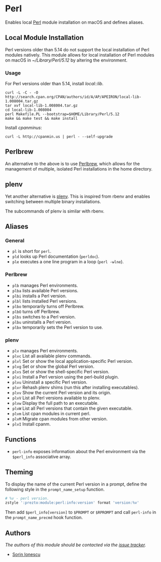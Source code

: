 Perl
====

Enables local [Perl][1] module installation on macOS and defines aliases.

Local Module Installation
-------------------------

Perl versions older than 5.14 do not support the local installation of Perl
modules natively. This module allows for local installation of Perl modules on
macOS in *~/Library/Perl/5.12* by altering the environment.

### Usage

For Perl versions older than 5.14, install *local::lib*.

```console
curl -L -C - -O http://search.cpan.org/CPAN/authors/id/A/AP/APEIRON/local-lib-1.008004.tar.gz
tar xvf local-lib-1.008004.tar.gz
cd local-lib-1.008004
perl Makefile.PL --bootstrap=$HOME/Library/Perl/5.12
make && make test && make install
```

Install *cpanminus*:

```console
curl -L http://cpanmin.us | perl - --self-upgrade
```

Perlbrew
--------

An alternative to the above is to use [Perlbrew][2], which allows for the
management of multiple, isolated Perl installations in the home directory.

plenv
-----

Yet another alternative is [plenv][3]. This is inspired from rbenv and enables
switching between multiple binary installations.

The subcommands of plenv is similar with rbenv.

Aliases
-------

### General

  - `pl` is short for `perl`.
  - `pld` looks up Perl documentation (`perldoc`).
  - `ple` executes a one line program in a loop (`perl -wlne`).

### Perlbrew

  - `plb` manages Perl environments.
  - `plba` lists available Perl versions.
  - `plbi` installs a Perl version.
  - `plbl` lists installed Perl versions.
  - `plbo` temporarily turns off Perlbrew.
  - `plbO` turns off Perlbrew.
  - `plbs` switches to a Perl version.
  - `plbu` uninstalls a Perl version.
  - `plbx` temporarily sets the Perl version to use.

### plenv

  - `plv` manages Perl environments.
  - `plvc` List all available plenv commands.
  - `plvl` Set or show the local application-specific Perl version.
  - `plvg` Set or show the global Perl version.
  - `plvs` Set or show the shell-specific Perl version.
  - `plvi` Install a Perl version using the perl-build plugin.
  - `plvu` Uninstall a specific Perl version.
  - `plvr` Rehash plenv shims (run this after installing executables).
  - `plvv` Show the current Perl version and its origin.
  - `plvV` List all Perl versions available to plenv.
  - `plvw` Display the full path to an executable.
  - `plvW` List all Perl versions that contain the given executable.
  - `plvm` List cpan modules in current perl.
  - `plvM` Migrate cpan modules from other version.
  - `plvI` Install cpanm.

Functions
---------

  - `perl-info` exposes information about the Perl environment via the
    `$perl_info` associative array.

Theming
-------

To display the name of the current Perl version in a prompt, define the
following style in the `prompt_name_setup` function.

```sh
# %v - perl version.
zstyle ':prezto:module:perl:info:version' format 'version:%v'
```

Then add `$perl_info[version]` to `$PROMPT` or `$RPROMPT` and call
`perl-info` in the `prompt_name_precmd` hook function.

Authors
-------

*The authors of this module should be contacted via the [issue tracker][4].*

  - [Sorin Ionescu](https://github.com/sorin-ionescu)

[1]: http://www.perl.org
[2]: http://perlbrew.pl
[3]: https://github.com/tokuhirom/plenv
[4]: https://github.com/sorin-ionescu/prezto/issues
